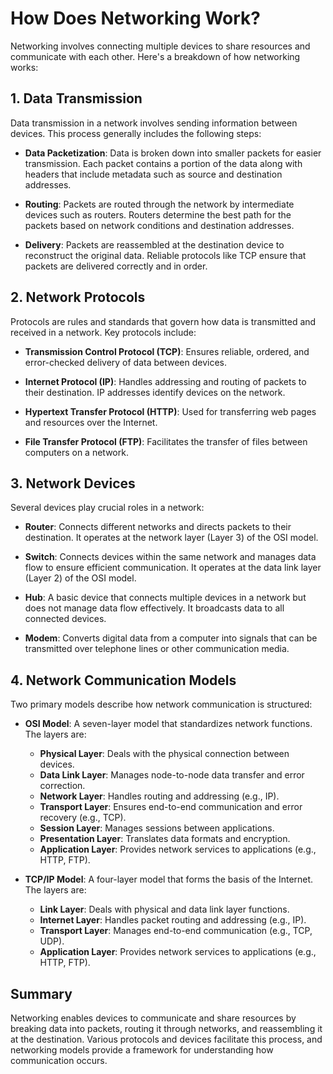 # How Does Networking Work?

Networking involves connecting multiple devices to share resources and communicate with each other. Here's a breakdown of how networking works:

## 1. **Data Transmission**

Data transmission in a network involves sending information between devices. This process generally includes the following steps:

- **Data Packetization**: Data is broken down into smaller packets for easier transmission. Each packet contains a portion of the data along with headers that include metadata such as source and destination addresses.

- **Routing**: Packets are routed through the network by intermediate devices such as routers. Routers determine the best path for the packets based on network conditions and destination addresses.

- **Delivery**: Packets are reassembled at the destination device to reconstruct the original data. Reliable protocols like TCP ensure that packets are delivered correctly and in order.

## 2. **Network Protocols**

Protocols are rules and standards that govern how data is transmitted and received in a network. Key protocols include:

- **Transmission Control Protocol (TCP)**: Ensures reliable, ordered, and error-checked delivery of data between devices.

- **Internet Protocol (IP)**: Handles addressing and routing of packets to their destination. IP addresses identify devices on the network.

- **Hypertext Transfer Protocol (HTTP)**: Used for transferring web pages and resources over the Internet.

- **File Transfer Protocol (FTP)**: Facilitates the transfer of files between computers on a network.

## 3. **Network Devices**

Several devices play crucial roles in a network:

- **Router**: Connects different networks and directs packets to their destination. It operates at the network layer (Layer 3) of the OSI model.

- **Switch**: Connects devices within the same network and manages data flow to ensure efficient communication. It operates at the data link layer (Layer 2) of the OSI model.

- **Hub**: A basic device that connects multiple devices in a network but does not manage data flow effectively. It broadcasts data to all connected devices.

- **Modem**: Converts digital data from a computer into signals that can be transmitted over telephone lines or other communication media.

## 4. **Network Communication Models**

Two primary models describe how network communication is structured:

- **OSI Model**: A seven-layer model that standardizes network functions. The layers are:
  - **Physical Layer**: Deals with the physical connection between devices.
  - **Data Link Layer**: Manages node-to-node data transfer and error correction.
  - **Network Layer**: Handles routing and addressing (e.g., IP).
  - **Transport Layer**: Ensures end-to-end communication and error recovery (e.g., TCP).
  - **Session Layer**: Manages sessions between applications.
  - **Presentation Layer**: Translates data formats and encryption.
  - **Application Layer**: Provides network services to applications (e.g., HTTP, FTP).

- **TCP/IP Model**: A four-layer model that forms the basis of the Internet. The layers are:
  - **Link Layer**: Deals with physical and data link layer functions.
  - **Internet Layer**: Handles packet routing and addressing (e.g., IP).
  - **Transport Layer**: Manages end-to-end communication (e.g., TCP, UDP).
  - **Application Layer**: Provides network services to applications (e.g., HTTP, FTP).


## Summary

Networking enables devices to communicate and share resources by breaking data into packets, routing it through networks, and reassembling it at the destination. Various protocols and devices facilitate this process, and networking models provide a framework for understanding how communication occurs.

